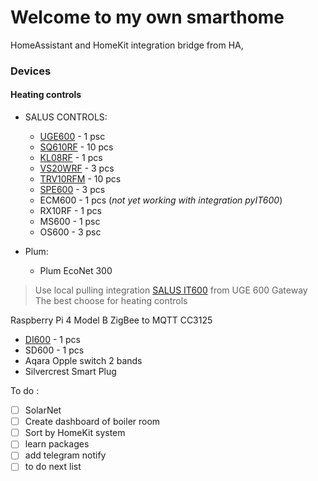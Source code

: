 
# Welcome to my own smarthome
HomeAssistant and HomeKit integration bridge from HA,
### Devices
#### Heating controls 
* SALUS CONTROLS:
	* [UGE600](https://salus-controls.eu/product-card/5/UGE600) - 1 psc
	* [SQ610RF](https://salus-controls.eu/product-card/1/SQ610RF) - 10 pcs
	* [KL08RF](https://salus-controls.eu/product-card/16/KL08RF) - 1 pcs
	* [VS20WRF](https://salus-controls.eu/product-card/8/VS20WRF) - 3 pcs
	* [TRV10RFM](https://salus-controls.eu/product-card/24/TRV10RFM) - 10 pcs
	* [SPE600](https://salus-controls.eu/product-card/27/SPE600) - 3 pcs
	* ECM600 - 1 pcs (_not yet working with integration pyIT600_)
	* RX10RF - 1 pcs 
	* MS600 - 1 psc 
	* OS600 - 3 psc
 
* Plum:
    * Plum EcoNet 300 
>Use local pulling integration [SALUS IT600](https://github.com/jvitkauskas/homeassistant_salus) from UGE 600 Gateway
The best choose for heating controls

Raspberry Pi 4 Model B
ZigBee to MQTT CC3125

* [DI600](https://www.samotech.co.uk/wp-content/uploads/2019/09/SM309-Zigbee-Dimmer-Manual.pdf) - 1 pcs
* SD600 - 1 pcs
* Aqara Opple switch 2 bands
* Silvercrest Smart Plug

To do :
* [ ] SolarNet
* [ ] Create dashboard of boiler room
* [ ] Sort by HomeKit system
* [ ] learn packages
* [ ] add telegram notify
* [ ] to do next list